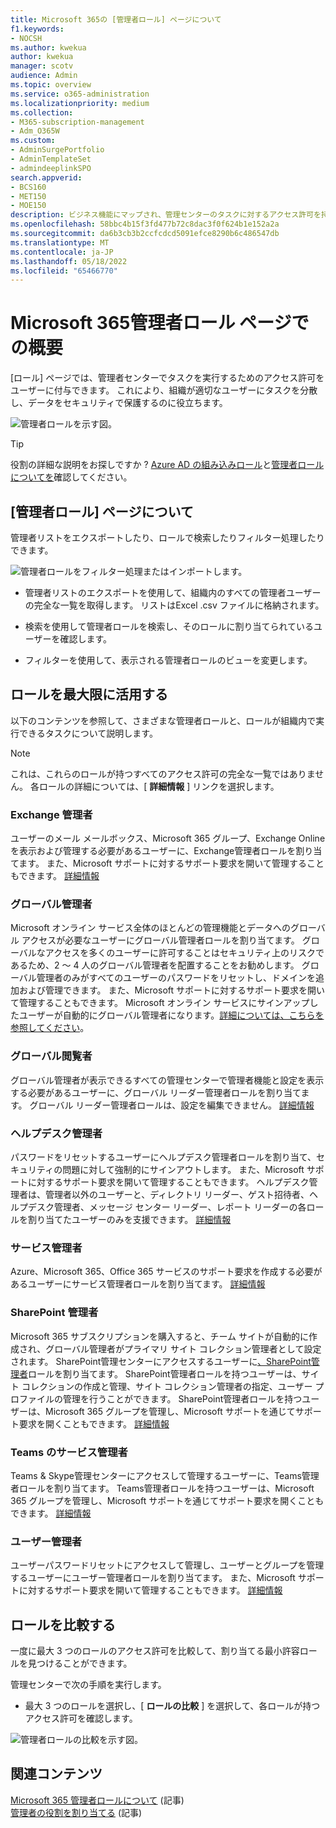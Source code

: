 ```yaml
---
title: Microsoft 365の [管理者ロール] ページについて
f1.keywords:
- NOCSH
ms.author: kwekua
author: kwekua
manager: scotv
audience: Admin
ms.topic: overview
ms.service: o365-administration
ms.localizationpriority: medium
ms.collection:
- M365-subscription-management
- Adm_O365W
ms.custom:
- AdminSurgePortfolio
- AdminTemplateSet
- admindeeplinkSPO
search.appverid:
- BCS160
- MET150
- MOE150
description: ビジネス機能にマップされ、管理センターのタスクに対するアクセス許可を持つ、サポート チケットを開くサービス管理者などの管理者ロールについて説明します。
ms.openlocfilehash: 58bbc4b15f3fd477b72c8dac3f0f624b1e152a2a
ms.sourcegitcommit: da6b3cb3b2ccfcdcd5091efce8290b6c486547db
ms.translationtype: MT
ms.contentlocale: ja-JP
ms.lasthandoff: 05/18/2022
ms.locfileid: "65466770"
---
```

# <a name="get-started-with-the-microsoft-365-admin-roles-page"></a>Microsoft 365管理者ロール ページでの概要

[ロール] ページでは、管理者センターでタスクを実行するためのアクセス許可をユーザーに付与できます。 これにより、組織が適切なユーザーにタスクを分散し、データをセキュリティで保護するのに役立ちます。

![管理者ロールを示す図。](../../media/roles-main-page.png)

> [!TIP]
> 役割の詳細な説明をお探しですか ? [Azure AD の組み込みロール](/azure/active-directory/roles/permissions-reference)と[管理者ロールについてを](/microsoft-365/admin/add-users/about-admin-roles)確認してください。

## <a name="about-the-admin-roles-page"></a>[管理者ロール] ページについて

管理者リストをエクスポートしたり、ロールで検索したりフィルター処理したりできます。

![管理者ロールをフィルター処理またはインポートします。](../../media/admin-role-page-options.png)

- 管理者リストのエクスポートを使用して、組織内のすべての管理者ユーザーの完全な一覧を取得します。 リストはExcel .csv ファイルに格納されます。

- 検索を使用して管理者ロールを検索し、そのロールに割り当てられているユーザーを確認します。

- フィルターを使用して、表示される管理者ロールのビューを変更します。


## <a name="get-the-most-out-of-the-roles"></a>ロールを最大限に活用する

以下のコンテンツを参照して、さまざまな管理者ロールと、ロールが組織内で実行できるタスクについて説明します。

> [!NOTE]
これは、これらのロールが持つすべてのアクセス許可の完全な一覧ではありません。 各ロールの詳細については、[ **詳細情報** ] リンクを選択します。

### <a name="exchange-admin"></a>Exchange 管理者

ユーザーのメール メールボックス、Microsoft 365 グループ、Exchange Onlineを表示および管理する必要があるユーザーに、Exchange管理者ロールを割り当てます。 また、Microsoft サポートに対するサポート要求を開いて管理することもできます。 [詳細情報](/microsoft-365/admin/add-users/about-exchange-online-admin-role)

### <a name="global-admin"></a>グローバル管理者

Microsoft オンライン サービス全体のほとんどの管理機能とデータへのグローバル アクセスが必要なユーザーにグローバル管理者ロールを割り当てます。 グローバルなアクセスを多くのユーザーに許可することはセキュリティ上のリスクであるため、2 〜 4 人のグローバル管理者を配置することをお勧めします。 グローバル管理者のみがすべてのユーザーのパスワードをリセットし、ドメインを追加および管理できます。 また、Microsoft サポートに対するサポート要求を開いて管理することもできます。 Microsoft オンライン サービスにサインアップしたユーザーが自動的にグローバル管理者になります。[詳細については、こちらを参照してください](/microsoft-365/admin/add-users/about-admin-roles#roles-available-in-the-microsoft-365-admin-center)。

### <a name="global-reader"></a>グローバル閲覧者

グローバル管理者が表示できるすべての管理センターで管理者機能と設定を表示する必要があるユーザーに、グローバル リーダー管理者ロールを割り当てます。 グローバル リーダー管理者ロールは、設定を編集できません。 [詳細情報](/microsoft-365/admin/add-users/about-admin-roles#roles-available-in-the-microsoft-365-admin-center)

### <a name="helpdesk-admin"></a>ヘルプデスク管理者

パスワードをリセットするユーザーにヘルプデスク管理者ロールを割り当て、セキュリティの問題に対して強制的にサインアウトします。 また、Microsoft サポートに対するサポート要求を開いて管理することもできます。 ヘルプデスク管理者は、管理者以外のユーザーと、ディレクトリ リーダー、ゲスト招待者、ヘルプデスク管理者、メッセージ センター リーダー、レポート リーダーの各ロールを割り当てたユーザーのみを支援できます。 [詳細情報](/microsoft-365/admin/add-users/about-admin-roles#roles-available-in-the-microsoft-365-admin-center)

### <a name="service-admin"></a>サービス管理者

Azure、Microsoft 365、Office 365 サービスのサポート要求を作成する必要があるユーザーにサービス管理者ロールを割り当てます。 [詳細情報](/microsoft-365/admin/add-users/about-admin-roles#roles-available-in-the-microsoft-365-admin-center)

### <a name="sharepoint-admin"></a>SharePoint 管理者

Microsoft 365 サブスクリプションを購入すると、チーム サイトが自動的に作成され、グローバル管理者がプライマリ サイト コレクション管理者として設定されます。 SharePoint管理センターにアクセスするユーザーに<a href="https://go.microsoft.com/fwlink/?linkid=2185219" target="_blank">、SharePoint管理者</a>ロールを割り当てます。 SharePoint管理者ロールを持つユーザーは、サイト コレクションの作成と管理、サイト コレクション管理者の指定、ユーザー プロファイルの管理を行うことができます。 SharePoint管理者ロールを持つユーザーは、Microsoft 365 グループを管理し、Microsoft サポートを通じてサポート要求を開くこともできます。 [詳細情報](/sharepoint/sharepoint-admin-role)

### <a name="teams-service-admin"></a>Teams のサービス管理者

Teams & Skype管理センターにアクセスして管理するユーザーに、Teams管理者ロールを割り当てます。 Teams管理者ロールを持つユーザーは、Microsoft 365 グループを管理し、Microsoft サポートを通じてサポート要求を開くこともできます。 [詳細情報](/MicrosoftTeams/using-admin-roles)

### <a name="user-admin"></a>ユーザー管理者

ユーザーパスワードリセットにアクセスして管理し、ユーザーとグループを管理するユーザーにユーザー管理者ロールを割り当てます。 また、Microsoft サポートに対するサポート要求を開いて管理することもできます。 [詳細情報](/microsoft-365/admin/add-users/about-admin-roles#roles-available-in-the-microsoft-365-admin-center)

## <a name="compare-roles"></a>ロールを比較する

一度に最大 3 つのロールのアクセス許可を比較して、割り当てる最小許容ロールを見つけることができます。

管理センターで次の手順を実行します。

- 最大 3 つのロールを選択し、[ **ロールの比較** ] を選択して、各ロールが持つアクセス許可を確認します。

![管理者ロールの比較を示す図。](../../media/compare-roles-list.png)

## <a name="related-content"></a>関連コンテンツ

[Microsoft 365 管理者ロールについて](about-admin-roles.md) (記事)\
[管理者の役割を割り当てる](assign-admin-roles.md) (記事)
